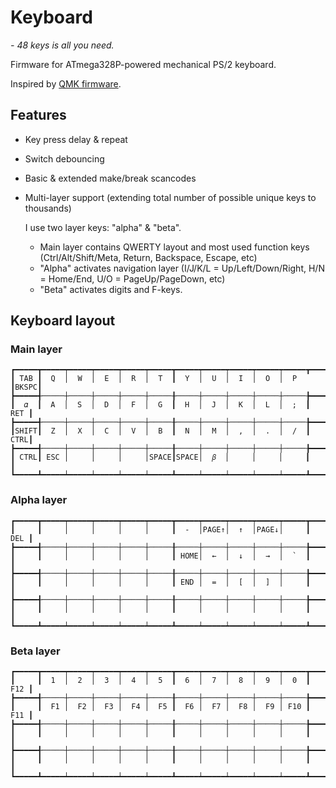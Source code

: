 # Keyboard

*- 48 keys is all you need.*

Firmware for ATmega328P-powered mechanical PS/2 keyboard.

Inspired by [QMK firmware](https://qmk.fm/).

## Features

- Key press delay & repeat
- Switch debouncing
- Basic & extended make/break scancodes
- Multi-layer support (extending total number of possible unique keys to thousands)

  I use two layer keys: "alpha" & "beta".
  - Main layer contains QWERTY layout and most used function keys (Ctrl/Alt/Shift/Meta, Return, Backspace, Escape, etc)
  - "Alpha" activates navigation layer (I/J/K/L = Up/Left/Down/Right, H/N = Home/End, U/O = PageUp/PageDown, etc)
  - "Beta" activates digits and F-keys.

## Keyboard layout

### Main layer
```
┏━━━━━┳━━━━━┯━━━━━┯━━━━━┯━━━━━┯━━━━━┳━━━━━┯━━━━━┯━━━━━┯━━━━━┯━━━━━┳━━━━━┓
┃ TAB ┃  Q  │  W  │  E  │  R  │  T  ┃  Y  │  U  │  I  │  O  │  P  ┃BKSPC┃
┣━━━━━╉─────┼─────┼─────┼─────┼─────╂─────┼─────┼─────┼─────┼─────╊━━━━━┫
┃  𝛼  ┃  A  │  S  │  D  │  F  │  G  ┃  H  │  J  │  K  │  L  │  ;  ┃ RET ┃
┣━━━━━╉─────┼─────┼─────┼─────┼─────╂─────┼─────┼─────┼─────┼─────╊━━━━━┫
┃SHIFT┃  Z  │  X  │  C  │  V  │  B  ┃  N  │  M  │  ,  │  .  │  /  ┃ CTRL┃
┣━━━━━╉─────┼─────┼─────┼─────┼─────╂─────┼─────┼─────┼─────┼─────╊━━━━━┫
┃ CTRL┃ ESC │     │     │     │SPACE┃SPACE│  𝛽  │     │     │     ┃     ┃
┗━━━━━┻━━━━━┷━━━━━┷━━━━━┷━━━━━┷━━━━━┻━━━━━┷━━━━━┷━━━━━┷━━━━━┷━━━━━┻━━━━━┛
```

### Alpha layer
```
┏━━━━━┳━━━━━┯━━━━━┯━━━━━┯━━━━━┯━━━━━┳━━━━━┯━━━━━┯━━━━━┯━━━━━┯━━━━━┳━━━━━┓
┃     ┃     │     │     │     │     ┃  -  │PAGE↑│  ↑  │PAGE↓│     ┃ DEL ┃
┣━━━━━╉─────┼─────┼─────┼─────┼─────╂─────┼─────┼─────┼─────┼─────╊━━━━━┫
┃     ┃     │     │     │     │     ┃ HOME│  ←  │  ↓  │  →  │  `  ┃     ┃
┣━━━━━╉─────┼─────┼─────┼─────┼─────╂─────┼─────┼─────┼─────┼─────╊━━━━━┫
┃     ┃     │     │     │     │     ┃ END │  =  │  [  │  ]  │     ┃     ┃
┣━━━━━╉─────┼─────┼─────┼─────┼─────╂─────┼─────┼─────┼─────┼─────╊━━━━━┫
┃     ┃     │     │     │     │     ┃     │     │     │     │     ┃     ┃
┗━━━━━┻━━━━━┷━━━━━┷━━━━━┷━━━━━┷━━━━━┻━━━━━┷━━━━━┷━━━━━┷━━━━━┷━━━━━┻━━━━━┛
```

### Beta layer
```
┏━━━━━┳━━━━━┯━━━━━┯━━━━━┯━━━━━┯━━━━━┳━━━━━┯━━━━━┯━━━━━┯━━━━━┯━━━━━┳━━━━━┓
┃     ┃  1  │  2  │  3  │  4  │  5  ┃  6  │  7  │  8  │  9  │  0  ┃ F12 ┃
┣━━━━━╉─────┼─────┼─────┼─────┼─────╂─────┼─────┼─────┼─────┼─────╊━━━━━┫
┃     ┃  F1 │  F2 │  F3 │  F4 │  F5 ┃  F6 │  F7 │  F8 │  F9 │ F10 ┃ F11 ┃
┣━━━━━╉─────┼─────┼─────┼─────┼─────╂─────┼─────┼─────┼─────┼─────╊━━━━━┫
┃     ┃     │     │     │     │     ┃     │     │     │     │     ┃     ┃
┣━━━━━╉─────┼─────┼─────┼─────┼─────╂─────┼─────┼─────┼─────┼─────╊━━━━━┫
┃     ┃     │     │     │     │     ┃     │     │     │     │     ┃     ┃
┗━━━━━┻━━━━━┷━━━━━┷━━━━━┷━━━━━┷━━━━━┻━━━━━┷━━━━━┷━━━━━┷━━━━━┷━━━━━┻━━━━━┛
```

